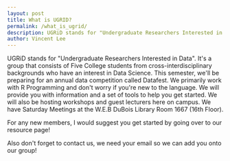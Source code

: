 ```yaml
---
layout: post
title: What is UGRID?
permalink: /what_is_ugrid/
description: UGRiD stands for "Undergraduate Researchers Interested in Data". It's a group that consists of Five College students from cross-interdisciplinary backgrounds who have an interest in Data Science.
author: Vincent Lee
---
```


UGRiD stands for "Undergraduate Researchers Interested in Data". It's a group that consists of Five College students from cross-interdisciplinary backgrounds who have an interest in Data Science. This semester, we'll be preparing for an annual data competition called Datafest. We primarily work with R Programming and don't worry if you're new to the language. We will provide you with information and a set of tools to help you get started. We will also be hosting workshops and guest lecturers here on campus. We have Saturday Meetings at the W.E.B DuBois Library Room 1667 (16th Floor).

For any new members, I would suggest you get started by going over to our resource page! 

Also don't forget to contact us, we need your email so we can add you onto our group!
